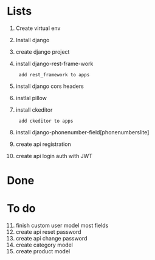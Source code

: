 # Lists

1. Create virtual env
2. Install django
3. create django project
4. install django-rest-frame-work  
    
        add rest_framework to apps 
        
5. install django cors headers
6. instlal pillow
7. install ckeditor
                    
        add ckeditor to apps
8. install django-phonenumber-field[phonenumberslite]
9. create api registration
10. create api login auth with JWT 

# Done

# To do
11. finish custom user model most fields
12. create api reset password
13. create api change password
14. create category model
15. create product model
